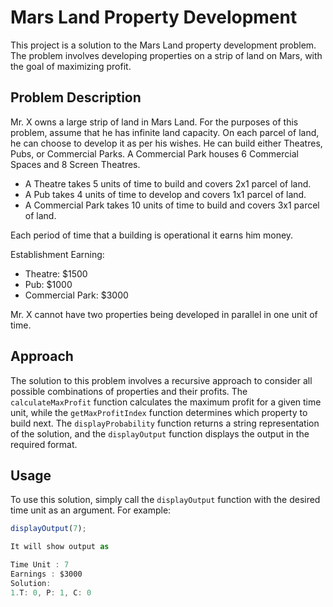 # Mars Land Property Development

This project is a solution to the Mars Land property development problem. The problem involves developing properties on a strip of land on Mars, with the goal of maximizing profit.

## Problem Description

Mr. X owns a large strip of land in Mars Land. For the purposes of this problem, assume that he has infinite land capacity. On each parcel of land, he can choose to develop it as per his wishes. He can build either Theatres, Pubs, or Commercial Parks. A Commercial Park houses 6 Commercial Spaces and 8 Screen Theatres.

- A Theatre takes 5 units of time to build and covers 2x1 parcel of land.
- A Pub takes 4 units of time to develop and covers 1x1 parcel of land.
- A Commercial Park takes 10 units of time to build and covers 3x1 parcel of land.

Each period of time that a building is operational it earns him money.

Establishment Earning:
- Theatre: $1500
- Pub: $1000
- Commercial Park: $3000

Mr. X cannot have two properties being developed in parallel in one unit of time.

## Approach

The solution to this problem involves a recursive approach to consider all possible combinations of properties and their profits. The `calculateMaxProfit` function calculates the maximum profit for a given time unit, while the `getMaxProfitIndex` function determines which property to build next. The `displayProbability` function returns a string representation of the solution, and the `displayOutput` function displays the output in the required format.

## Usage

To use this solution, simply call the `displayOutput` function with the desired time unit as an argument. For example:

```javascript
displayOutput(7);

It will show output as

Time Unit : 7
Earnings : $3000
Solution: 
1.T: 0, P: 1, C: 0
